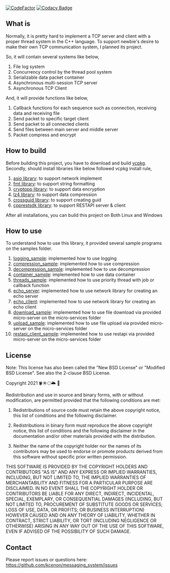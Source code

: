 [![CodeFactor](https://www.codefactor.io/repository/github/kcenon/messaging_system/badge)](https://www.codefactor.io/repository/github/kcenon/messaging_system)
[![Codacy Badge](https://app.codacy.com/project/badge/Grade/cacfad55304e44c3af21d3a6b5bcb4dd)](https://www.codacy.com/gh/kcenon/messaging_system/dashboard?utm_source=github.com&utm_medium=referral&utm_content=kcenon/messaging_system&utm_campaign=Badge_Grade)

## What is

Normally, it is pretty hard to implement a TCP server and client with a proper thread system in the C++ language. To support newbie's desire to make their own TCP communication system, I planned its project.

So, it will contain several systems like below,

1.  File log system
2.  Concurrency control by the thread pool system
3.  Serializable data packet container
4.  Asynchronous multi-session TCP server
5.  Asynchronous TCP Client

And, it will provide functions like below,

1.  Callback functions for each sequence such as connection, receiving data and receiving file
2.  Send packet to specific target client
3.  Send packet to all connected clients
4.  Send files between main server and middle server
5.  Packet compress and encrypt

## How to build

Before building this project, you have to download and build [vcpkg](https://github.com/Microsoft/vcpkg).
Secondly, should install libraries like below followed vcpkg install rule,

1.  [asio library](https://github.com/chriskohlhoff/asio/): to support network implement
2.  [fmt library](https://github.com/fmtlib/fmt): to support string formatting
3.  [cryptopp library](https://www.cryptopp.com/): to support data encryption
4.  [lz4 library](https://github.com/lz4/lz4): to support data compression
5.  [crossguid library](https://github.com/graeme-hill/crossguid): to support creating guid
6.  [cpprestsdk library](https://github.com/microsoft/cpprestsdk): to support RESTAPI server & client

After all installations, you can build this project on Both Linux and Windows

## How to use

To understand how to use this library, it provided several sample programs on the samples folder.

1.  [logging_sample](https://github.com/kcenon/samples/tree/main/logging_sample): implemented how to use logging
2.  [compression_sample](https://github.com/kcenon/samples/tree/main/compression_sample): implemented how to use compression
3.  [decompression_sample](https://github.com/kcenon/samples/tree/main/decompression_sample): implemented how to use decompression
4.  [container_sample](https://github.com/kcenon/samples/tree/main/container_sample): implemented how to use data container
5.  [threads_sample](https://github.com/kcenon/samples/tree/main/threads_sample): implemented how to use priority thread with job or callback function
6.  [echo_server](https://github.com/kcenon/samples/tree/main/echo_server): implemented how to use network library for creating an echo server
7.  [echo_client](https://github.com/kcenon/samples/tree/main/echo_client): implemented how to use network library for creating an echo client
8.  [download_sample](https://github.com/kcenon/file_manager/tree/main/download_sample): implemented how to use file download via provided micro-server on the micro-services folder
9.  [upload_sample](https://github.com/kcenon/file_manager/tree/main/upload_sample): implemented how to use file upload via provided micro-server on the micro-services folder
10. [restapi_client_sample](https://github.com/kcenon/file_manager/tree/main/restapi_client_sample): implemented how to use restapi via provided micro-server on the micro-services folder

## License

Note: This license has also been called the "New BSD License" or "Modified BSD License". See also the 2-clause BSD License.

Copyright 2021 🍀☀🌕🌥 🌊

Redistribution and use in source and binary forms, with or without modification, are permitted provided that the following conditions are met:

1.  Redistributions of source code must retain the above copyright notice, this list of conditions and the following disclaimer.

2.  Redistributions in binary form must reproduce the above copyright notice, this list of conditions and the following disclaimer in the documentation and/or other materials provided with the distribution.

3.  Neither the name of the copyright holder nor the names of its contributors may be used to endorse or promote products derived from this software without specific prior written permission.

THIS SOFTWARE IS PROVIDED BY THE COPYRIGHT HOLDERS AND CONTRIBUTORS "AS IS" AND ANY EXPRESS OR IMPLIED WARRANTIES, INCLUDING, BUT NOT LIMITED TO, THE IMPLIED WARRANTIES OF MERCHANTABILITY AND FITNESS FOR A PARTICULAR PURPOSE ARE DISCLAIMED. IN NO EVENT SHALL THE COPYRIGHT HOLDER OR CONTRIBUTORS BE LIABLE FOR ANY DIRECT, INDIRECT, INCIDENTAL, SPECIAL, EXEMPLARY, OR CONSEQUENTIAL DAMAGES (INCLUDING, BUT NOT LIMITED TO, PROCUREMENT OF SUBSTITUTE GOODS OR SERVICES; LOSS OF USE, DATA, OR PROFITS; OR BUSINESS INTERRUPTION) HOWEVER CAUSED AND ON ANY THEORY OF LIABILITY, WHETHER IN CONTRACT, STRICT LIABILITY, OR TORT (INCLUDING NEGLIGENCE OR OTHERWISE) ARISING IN ANY WAY OUT OF THE USE OF THIS SOFTWARE, EVEN IF ADVISED OF THE POSSIBILITY OF SUCH DAMAGE.

## Contact

Please report issues or questions here: <https://github.com/kcenon/messaging_system/issues>

